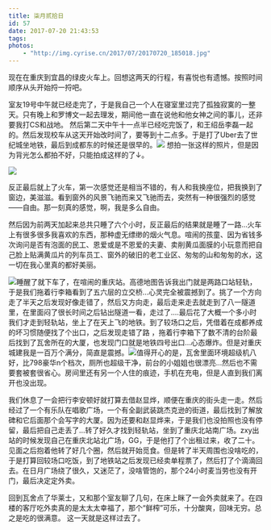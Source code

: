 ```yaml
---
title: 柒月贰拾日
id: 57
date: 2017-07-20 21:43:53
tags:
photos:
    - "http://img.cyrise.cn/2017/07/20170720_185018.jpg"
---
```


现在在重庆到宜昌的绿皮火车上。回想这两天的行程，有喜悦也有遗憾。按照时间顺序从头开始捋一捋吧。

室友19号中午就已经走完了，于是我自己一个人在寝室里过完了孤独寂寞的一整天。只有晚上和罗博文一起去理发，期间他一直在说他和他女神之间的事儿，还非要我打CS和战地。
然后第二天中午十一点半已经吃完饭了，和王绍岳李磊一起的。然后发现校车从这天开始改时间了，要等到十二点多。于是打了Uber去了世纪城坐地铁，最后到成都东的时候还是很早的。![](http://img.cyrise.cn/2017/07/a05b4d8ef4a77e95108c72d485508835.jpg)
想拍一张这样的照片，但是因为背光怎么都拍不好，只能拍成这样的了↓。

![](http://img.cyrise.cn/2017/07/20170720_132306.jpg)



反正最后就上了火车，第一次感觉还是相当不错的，有人和我换座位，把我换到了窗边，美滋滋。看到窗外的风景飞驰而来又飞驰而去，突然有一种很强烈的感觉——自由。那一刻真的感觉，啊，我是多么自由。

然后因为前两天加起来总共只睡了六个小时，反正最后的结果就是睡了一路...火车上有很多很多我喜欢的东西，那种虚无缥缈的烟火气息。喧闹的孩童、因为省钱多次询问是否有泡面的民工、恩爱或是不恩爱的夫妻、卖削黄瓜面膜的小玩意而把自己脸上贴满黄瓜片的列车员工、窗外的破旧的老工业区、匆匆的山和匆匆的水，这一切在我心里真的都好美丽。

![](http://img.cyrise.cn/2017/07/20170720_185018.jpg)睡醒了就下车了，在喧闹的重庆站。高德地图告诉我出门就是两路口站轻轨，于是我们拖着行李箱看到了五六层的立交桥...心灵完全被震撼到了。挑了一个方向走了半天之后发现好像走错了，然后又方向走，最后走来走去就走到了八一隧道里，在里面闷了很长时间之后钻出隧道一看，走过了....最后花了大概一个多小时我们才走到轻轨站，坐上了在天上飞的地铁。到了较场口之后，凭借着在成都养成的坏习惯随便找了个出口，之后发现走错了路 ，拖着行李箱下了数不清的台阶最后找到了瓦舍所在的大厦，也发现门口就是地铁四号出口...心态爆炸。但是对重庆城建我是一百万个满分，简直是震撼。![](http://img.cyrise.cn/2017/07/20170720_192812.jpg)值得开心的是，瓦舍里面环境超级机八好，比798豪华n个档次，厕所也超级干净，前台的小姐姐也很漂亮...然后也不需要套被套很省心。房间里还有另一个人住的痕迹，手机在充电，但是人直到我们离开也没出现。

我们休息了一会把行李安顿好就打算去借赵显烨，顺便在重庆的街头走一走。然后经过了一个有乐队在唱歌广场，一个有全副武装跳杰克逊的街道，最后找到了解放碑和它后面那个会写字的大厦。因为还要和赵显烨来，于是我们也没拍照也没有停留，最后把自己走丢了...转了好久才找到轻轨站，坐到了重庆北站南广场。zxy出站的时候发现自己在重庆北站北广场，GG，于是他打了个出租过来，收了二十。见面之后抱着他转了好几个圈，然后就开始觅食。但是转了半天周围也没啥吃的，于是打算回较场口吃饭，到了地铁站之后发现已经卖单程票了，然后打了个滴滴回去。在日月广场绕了很久，又迷茫了，没啥管饱的，那个24小时麦当劳也没有开门，最后决定定外卖。

回到瓦舍点了华莱士，又和那个室友聊了几句，在床上眯了一会外卖就来了。在四楼的客厅吃外卖真的是太太太幸福了，那个“鲜榨”可乐，十分酸爽，回味无穷。总之是吃的很满意。
这一天就是这样过去了。

